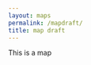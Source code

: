 ```yaml
---
layout: maps
permalink: /mapdraft/
title: map draft
---
```


This is a map

<div id="map"></div>

<div id="leaflet-map"></div>
